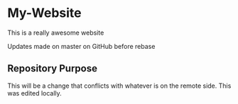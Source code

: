 # My-Website

This is a really awesome website

Updates made on master on GitHub before rebase

## Repository Purpose

This will be a change that conflicts
with whatever is on the remote side.
This was edited locally.
